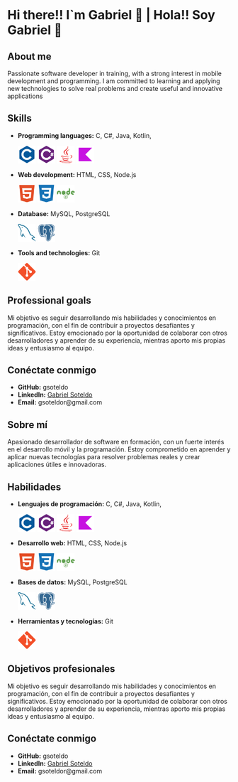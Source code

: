 <p><img style="display: block; margin-left: auto; margin-right: auto;" src="https://i.giphy.com/media/v1.Y2lkPTc5MGI3NjExOHlxNmQyYjRhc20zNmZ3dnpqNTN0cjFrdGw3amFjaWhocmF2MnFmMiZlcD12MV9pbnRlcm5hbF9naWZfYnlfaWQmY3Q9Zw/NKEt9elQ5cR68/giphy.gif" alt="" /></p>

# Hi there!! I`m Gabriel 👋 | Hola!!  Soy Gabriel 👋 

<h2>About me</h2>
<p>Passionate software developer in training, with a strong interest in mobile development and programming. I am committed to learning and applying new technologies to solve real problems and create useful and innovative applications</p>
<h2>Skills</h2>
<ul>
<li><strong>Programming languages:</strong> C, C#, Java, Kotlin, 
<p>
  <img src="https://github.com/devicons/devicon/blob/master/icons/c/c-plain.svg" alt="" width="40" height="40" />
  <img src="https://github.com/devicons/devicon/blob/master/icons/csharp/csharp-plain.svg" alt="" width="40" height="40" />
  <img src="https://github.com/devicons/devicon/blob/master/icons/java/java-plain.svg" alt="" width="40" height="40" />
  <img src="https://github.com/devicons/devicon/blob/master/icons/kotlin/kotlin-plain.svg" alt="" width="40" height="40" />  
</p>
</li>
<li><strong>Web development:</strong> HTML, CSS, Node.js</li>
  <p>
    <img src="https://github.com/devicons/devicon/blob/master/icons/html5/html5-plain.svg" alt="" width="40" height="40" />
    <img src="https://github.com/devicons/devicon/blob/master/icons/css3/css3-plain.svg" alt="" width="40" height="40" />
    <img src="https://github.com/devicons/devicon/blob/master/icons/nodejs/nodejs-plain-wordmark.svg" alt="" width="40" height="40" />
  </p>
<li><strong>Database:</strong> MySQL, PostgreSQL</li>
<p>
<img src="https://github.com/devicons/devicon/blob/master/icons/mysql/mysql-original.svg" alt="" width="40" height="40" />
<img src="https://github.com/devicons/devicon/blob/master/icons/postgresql/postgresql-plain.svg" alt="" width="40" height="40" />
</p>
  
<!--<li><strong>Metodolog&iacute;as &aacute;giles:</strong> Conocimiento b&aacute;sico de Scrum y Kanban</li> -->
<li><strong>Tools and technologies:</strong> Git</li>
<p>
<img src="https://github.com/devicons/devicon/blob/master/icons/git/git-plain.svg" alt="" width="40" height="40" />
<!--<img src="" alt="" width="40" height="40" /> -->
</p>
</ul>

<h2>Professional goals</h2>
<p>Mi objetivo es seguir desarrollando mis habilidades y conocimientos en programaci&oacute;n, con el fin de contribuir a proyectos desafiantes y significativos. Estoy emocionado por la oportunidad de colaborar con otros desarrolladores y aprender de su experiencia, mientras aporto mis propias ideas y entusiasmo al equipo.</p>
<h2>Con&eacute;ctate conmigo</h2>
<ul>
<li><strong>GitHub:</strong> gsoteldo</li>
<li><strong>LinkedIn:</strong> <a href="https://www.linkedin.com/in/gabriel-alejandro-soteldo-rodr%C3%ADguez-119263165/">Gabriel Soteldo</a></li>
<li><strong>Email:</strong> gsoteldor@gmail.com</li>
</ul>





<h2>Sobre m&iacute;</h2>
<p>Apasionado desarrollador de software en formaci&oacute;n, con un fuerte inter&eacute;s en el desarrollo móvil y la programaci&oacute;n. Estoy comprometido en aprender y aplicar nuevas tecnolog&iacute;as para resolver problemas reales y crear aplicaciones &uacute;tiles e innovadoras.</p>
<h2>Habilidades</h2>
<ul>
<li><strong>Lenguajes de programaci&oacute;n:</strong> C, C#, Java, Kotlin, 
<p>
  <img src="https://github.com/devicons/devicon/blob/master/icons/c/c-plain.svg" alt="" width="40" height="40" />
  <img src="https://github.com/devicons/devicon/blob/master/icons/csharp/csharp-plain.svg" alt="" width="40" height="40" />
  <img src="https://github.com/devicons/devicon/blob/master/icons/java/java-plain.svg" alt="" width="40" height="40" />
  <img src="https://github.com/devicons/devicon/blob/master/icons/kotlin/kotlin-plain.svg" alt="" width="40" height="40" />  
</p>
</li>
<li><strong>Desarrollo web:</strong> HTML, CSS, Node.js</li>
  <p>
    <img src="https://github.com/devicons/devicon/blob/master/icons/html5/html5-plain.svg" alt="" width="40" height="40" />
    <img src="https://github.com/devicons/devicon/blob/master/icons/css3/css3-plain.svg" alt="" width="40" height="40" />
    <img src="https://github.com/devicons/devicon/blob/master/icons/nodejs/nodejs-plain-wordmark.svg" alt="" width="40" height="40" />
  </p>
<li><strong>Bases de datos:</strong> MySQL, PostgreSQL</li>
<p>
<img src="https://github.com/devicons/devicon/blob/master/icons/mysql/mysql-original.svg" alt="" width="40" height="40" />
<img src="https://github.com/devicons/devicon/blob/master/icons/postgresql/postgresql-plain.svg" alt="" width="40" height="40" />
</p>
  
<!--<li><strong>Metodolog&iacute;as &aacute;giles:</strong> Conocimiento b&aacute;sico de Scrum y Kanban</li> -->
<li><strong>Herramientas y tecnolog&iacute;as:</strong> Git</li>
<p>
<img src="https://github.com/devicons/devicon/blob/master/icons/git/git-plain.svg" alt="" width="40" height="40" />
<!--<img src="" alt="" width="40" height="40" /> -->
</p>
</ul>
<!--<h3>Proyectos personales</h3>
<ul>
<li><strong>[Nombre del Proyecto 1]:</strong> Desarrollo de un blog personal utilizando HTML, CSS y JavaScript, que incluye una interfaz de usuario intuitiva y funcionalidades b&aacute;sicas de administraci&oacute;n de contenido.</li>
<li><strong>[Nombre del Proyecto 2]:</strong> Creaci&oacute;n de una aplicaci&oacute;n de lista de tareas con React, permitiendo a los usuarios a&ntilde;adir, editar y eliminar tareas, con almacenamiento en el navegador.</li>
<li><strong>[Nombre del Proyecto 3]:</strong> Implementaci&oacute;n de un peque&ntilde;o juego en Python utilizando Pygame, para practicar l&oacute;gica de programaci&oacute;n y conceptos de desarrollo de juegos.</li>
</ul>
<h3>Educaci&oacute;n y formaci&oacute;n</h3>
<ul>
<li><strong>[Nombre de la Universidad/Instituto]:</strong> [Nombre del Programa o T&iacute;tulo], [Fechas]</li>
<li><strong>Cursos y certificaciones:</strong>
<ul>
<li>[Curso o Certificaci&oacute;n 1]</li>
<li>[Curso o Certificaci&oacute;n 2]</li>
<li>[Curso o Certificaci&oacute;n 3]</li>
</ul>
</li>
</ul>-->
<h2>Objetivos profesionales</h2>
<p>Mi objetivo es seguir desarrollando mis habilidades y conocimientos en programaci&oacute;n, con el fin de contribuir a proyectos desafiantes y significativos. Estoy emocionado por la oportunidad de colaborar con otros desarrolladores y aprender de su experiencia, mientras aporto mis propias ideas y entusiasmo al equipo.</p>
<h2>Con&eacute;ctate conmigo</h2>
<ul>
<li><strong>GitHub:</strong> gsoteldo</li>
<li><strong>LinkedIn:</strong> <a href="https://www.linkedin.com/in/gabriel-alejandro-soteldo-rodr%C3%ADguez-119263165/">Gabriel Soteldo</a></li>
<li><strong>Email:</strong> gsoteldor@gmail.com</li>
</ul>
